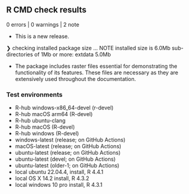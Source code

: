 ## R CMD check results

0 errors | 0 warnings | 2 note

* This is a new release.

❯ checking installed package size ... NOTE
    installed size is  6.0Mb
    sub-directories of 1Mb or more:
      extdata   5.0Mb
      
* The package includes raster files essential for demonstrating the 
  functionality of its features. These files are necessary as they are 
  extensively used throughout the documentation.
  
### Test environments

- R-hub windows-x86_64-devel (r-devel)
- R-hub  macOS arm64 (R-devel)
- R-hub ubuntu-clang
- R-hub  macOS (R-devel)
- R-hub  windows (R-devel)
- windows-latest (release; on GitHub Actions)
- macOS-latest (release; on GitHub Actions)
- ubuntu-latest (release; on GitHub Actions)
- ubuntu-latest (devel; on GitHub Actions)
- ubuntu-latest (older-1; on GitHub Actions)
- local ubuntu 22.04.4, install, R 4.4.1
- local OS X 14.2 install, R 4.3.2
- local windows 10 pro install, R 4.3.1

